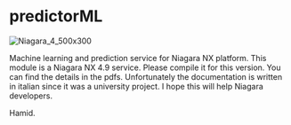 # predictorML
![Niagara_4_500x300](https://user-images.githubusercontent.com/52376408/129475151-20fc9dfa-399f-4c53-8312-e2e746e3b8c2.png)

Machine learning and prediction service for Niagara NX platform. 
This module is a Niagara NX 4.9 service. Please compile it for this version. You can find the details in the pdfs.
Unfortunately the documentation is written in italian since it was a university project.
I hope this will help Niagara developers.

Hamid.
